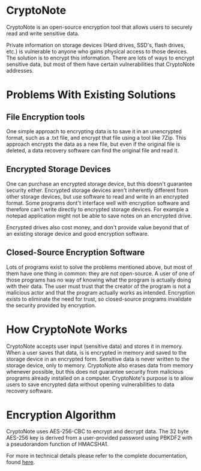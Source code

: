 # CryptoNote #
CryptoNote is an open-source encryption tool that allows users to securely read and write sensitive data.


Private information on storage devices (Hard drives, SSD's, flash drives, etc.) is vulnerable to anyone who gains physical access to those devices. The solution is to encrypt this information. There are lots of ways to encrypt sensitive data, but most of them have certain vulnerabilities that CryptoNote addresses.

# Problems With Existing Solutions #

## File Encryption tools ##
One simple approach to encrypting data is to save it in an unencrypted format, such as a .txt file, and encrypt that file using a tool like 7Zip. This approach encrypts the data as a new file, but even if the original file is deleted, a data recovery software can find the original file and read it.

## Encrypted Storage Devices ##
One can purchase an encrypted storage device, but this doesn't guarantee security either. Encrypted storage devices aren't inherently different from other storage devices, but use software to read and write in an encrypted format. Some programs dont't interface well with encryption software and therefore can't write directly to encrypted storage devices. For example a notepad application might not be able to save notes on an encrypted drive.

Encrypted drives also cost money, and don't provide value beyond that of an existing storage device and good encryption software. 

## Closed-Source Encryption Software ##

Lots of programs exist to solve the problems mentioned above, but most of them have one thing in common: they are not open-source. A user of one of those programs has no way of knowing what the program is actually doing with their data. The user must trust that the creator of the program is not a malicious actor and that the program actually works as intended. Encryption exists to eliminate the need for trust, so closed-source programs invalidate the security provided by encryption.

# How CryptoNote Works #
CryptoNote accepts user input (sensitive data) and stores it in memory. When a user saves that data, is is encrypted in memory and saved to the storage device in an encrypted form. Sensitive data is never written to the storage device, only to memory. CryptoNote also erases data from memory whenever possible, but this does not guarantee security from malicious programs already installed on a computer. CryptoNote's purpose is to allow users to save encrypted data without opening vulnerabilities to data recovery software.

# Encryption Algorithm #

CryptoNote uses AES-256-CBC to encrypt and decrypt data. The 32 byte AES-256 key is derived from a user-provided password using PBKDF2 with a pseudorandom function of HMACSHA1.

For more in technical details please refer to the complete documentation, found [here](https://github.com/NigelBess/CryptoNote/blob/master/Docs/CryptoNote_Protocol_V1.pdf).
